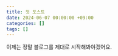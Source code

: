 ```yaml
---
title: 첫 포스트
date: 2024-06-07 00:00:00 +09:00
categories: []
tags: []
---
```


이제는 정말 블로그를 제대로 시작해봐야겠어요.
